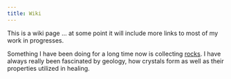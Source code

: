 ```yaml
---
title: Wiki
---
```


This is a wiki page ... at some point it will include more links to most of my work in progresses. 

Something I have been doing for a long time now is collecting [rocks](rocks.html). I have always really been fascinated by geology, how crystals form as well as their properties utilized in healing. 
